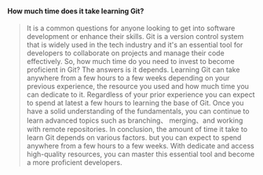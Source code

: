 #### How much time does it take learning Git?
>   It is a common questions for anyone looking to get into software development or enhance their
> skills. Git is a version control system that is widely used in the tech industry and it's an essential
> tool for developers to collaborate on projects and manage their code effectively. So, how much 
> time do you need to invest to become proficient in Git? The answers is it depends. Learning Git
> can take anywhere from a few hours to a few weeks depending on your previous experience, the 
> resource you used and how much time you can dedicate to it. Regardless of your prior experience
> you can expect to spend at latest a few hours to learning the base of Git. Once you have a solid 
> understanding of the fundamentals, you can continue to learn advanced topics such as branching、
> merging、and working with remote repositories. In conclusion, the amount of time it take to learn
> Git depends on various factors. but you can expect to spend anywhere from a few hours to a few 
> weeks. With dedicate and access high-quality resources, you can master this essential tool and
> become a more proficient developers.